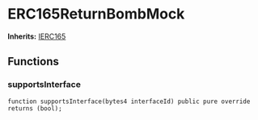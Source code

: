# ERC165ReturnBombMock
**Inherits:**
[IERC165](/lib/forge-std/src/interfaces/IERC165.sol/interface.IERC165.md)


## Functions
### supportsInterface


```solidity
function supportsInterface(bytes4 interfaceId) public pure override returns (bool);
```

